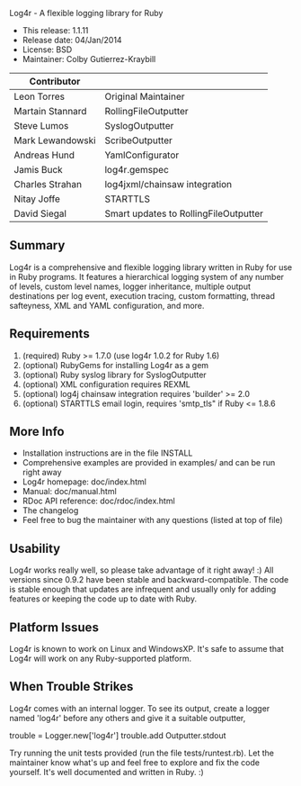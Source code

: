 Log4r - A flexible logging library for Ruby


- This release:      1.1.11
- Release date:      04/Jan/2014
- License:           BSD
- Maintainer:        Colby Gutierrez-Kraybill

|Contributor| |
|-----------|-|
|Leon Torres|Original Maintainer|
|Martain Stannard|RollingFileOutputter|
|Steve Lumos|SyslogOutputter|
|Mark Lewandowski|ScribeOutputter|
|Andreas Hund|YamlConfigurator|
|Jamis Buck|log4r.gemspec|
|Charles Strahan|log4jxml/chainsaw integration|
|Nitay Joffe|STARTTLS|
|David Siegal|Smart updates to RollingFileOutputter|

Summary
-------

Log4r is a comprehensive and flexible logging library written in Ruby for use 
in Ruby programs. It features a hierarchical logging system of any number of 
levels, custom level names, logger inheritance, multiple output destinations 
per log event, execution tracing, custom formatting, thread safteyness, XML 
and YAML configuration, and more.


Requirements
------------

1. (required) Ruby >= 1.7.0 (use log4r 1.0.2 for Ruby 1.6)
2. (optional) RubyGems for installing Log4r as a gem
3. (optional) Ruby syslog library for SyslogOutputter
4. (optional) XML configuration requires REXML
5. (optional) log4j chainsaw integration requires 'builder' >= 2.0
6. (optional) STARTTLS email login, requires 'smtp_tls" if Ruby <= 1.8.6


More Info
---------

* Installation instructions are in the file INSTALL
* Comprehensive examples are provided in examples/ and can be run right away
* Log4r homepage: doc/index.html
* Manual: doc/manual.html
* RDoc API reference: doc/rdoc/index.html 
* The changelog
* Feel free to bug the maintainer with any questions (listed at top of file)

Usability
---------

Log4r works really well, so please take advantage of it right away! :)
All versions since 0.9.2 have been stable and backward-compatible. The
code is stable enough that updates are infrequent and usually only for
adding features or keeping the code up to date with Ruby.


Platform Issues
---------------

Log4r is known to work on Linux and WindowsXP. It's safe to assume that Log4r 
will work on any Ruby-supported platform.


When Trouble Strikes
--------------------

Log4r comes with an internal logger. To see its output, create a logger
named 'log4r' before any others and give it a suitable outputter,

  trouble = Logger.new['log4r']
  trouble.add Outputter.stdout

Try running the unit tests provided (run the file tests/runtest.rb). Let
the maintainer know what's up and feel free to explore and fix the 
code yourself. It's well documented and written in Ruby. :)


